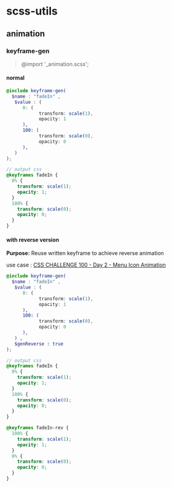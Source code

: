 # scss-utils

## animation

### keyframe-gen

> @import '_animation.scss';

#### normal

``` scss
@include keyframe-gen(
  $name : "fadeIn" ,  
   $value : (
      0: (
            transform: scale(1),
            opacity: 1
      ),
      100: (
            transform: scale(0),
            opacity: 0
      ),
   )
);

// output css
@keyframes fadeIn {
  0% {
    transform: scale(1);
    opacity: 1;
  }
  100% {
    transform: scale(0);
    opacity: 0;
  }
}
```

#### with reverse version

**Purpose:** Reuse written keyframe to achieve reverse animation

use case : [CSS CHALLENGE 100 - Day 2 - Menu Icon Animation](https://codepen.io/lichunbin814/pen/oMKwLZ)

``` scss
@include keyframe-gen(
  $name : "fadeIn" ,  
   $value : (
      0: (
            transform: scale(1),
            opacity: 1
      ),
      100: (
            transform: scale(0),
            opacity: 0
      ),
   ) , 
   $genReverse : true 
);

// output css
@keyframes fadeIn {
  0% {
    transform: scale(1);
    opacity: 1;
  }
  100% {
    transform: scale(0);
    opacity: 0;
  }
}

@keyframes fadeIn-rev {
  100% {
    transform: scale(1);
    opacity: 1;
  }
  0% {
    transform: scale(0);
    opacity: 0;
  }
}
```
